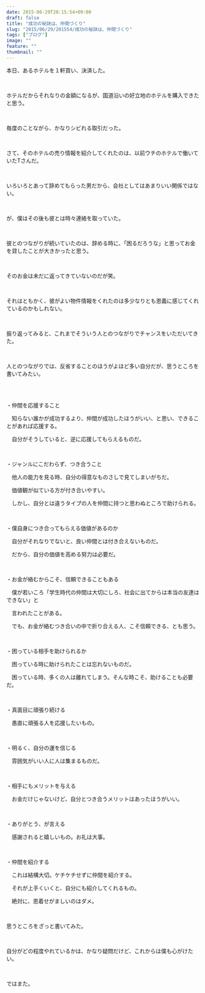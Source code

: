 ```yaml
---
date: 2015-06-29T20:15:54+09:00
draft: false
title: "成功の秘訣は、仲間づくり"
slug: "2015/06/29/201554/成功の秘訣は、仲間づくり"
tags: ["ブログ"]
image: ""
feature: ""
thumbnail: ""
---
```

<p>本日、あるホテルを１軒買い、決済した。</p><br/><p>ホテルだからそれなりの金額になるが、国道沿いの好立地のホテルを購入できたと思う。</p><br/><p>毎度のことながら、かなりシビれる取引だった。</p><br/><p>さて、そのホテルの売り情報を紹介してくれたのは、以前ウチのホテルで働いていたTさんだ。</p><br/><p>いろいろとあって辞めてもらった男だから、会社としてはあまりいい関係ではない。</p><br/><p>が、僕はその後も彼とは時々連絡を取っていた。</p><br/><p>彼とのつながりが続いていたのは、辞める時に、「困るだろうな」と思ってお金を貸したことが大きかったと思う。</p><br/><p>そのお金は未だに返ってきていないのだが笑。</p><br/><p>それはともかく、彼がよい物件情報をくれたのは多少なりとも恩義に感じてくれているのかもしれない。</p><br/><p>振り返ってみると、これまでそういう人とのつながりでチャンスをいただいてきた。</p><br/><p>人とのつながりでは、反省することのほうがよほど多い自分だが、思うところを書いてみたい。</p><br/><br/><p>・仲間を応援すること</p><p>　知らない誰かが成功するより、仲間が成功したほうがいい、と思い、できることがあれば応援する。</p><p>　自分がそうしていると、逆に応援してもらえるものだ。</p><br/><p>・ジャンルにこだわらず、つき合うこと</p><p>　他人の能力を見る時、自分の得意なものさしで見てしまいがちだ。</p><p>　価値観が似ている方が付き合いやすい。</p><p>　しかし、自分とは違うタイプの人を仲間に持つと思わぬところで助けられる。</p><br/><p>・僕自身につき合ってもらえる価値があるのか</p><p>　自分がそれなりでないと、良い仲間とは付き合えないものだ。</p><p>　だから、自分の価値を高める努力は必要だ。</p><br/><p>・お金が絡むからこそ、信頼できることもある</p><p>　僕が若いころ「学生時代の仲間は大切にしろ、社会に出てからは本当の友達はできない」と</p><p>　言われたことがある。</p><p>　でも、お金が絡むつき合いの中で折り合える人、こそ信頼できる、とも思う。</p><br/><p>・困っている相手を助けられるか</p><p>　困っている時に助けられたことは忘れないものだ。</p><p>　困っている時、多くの人は離れてしまう。そんな時こそ、助けることも必要だ。</p><br/><p>・真面目に頑張り続ける</p><p>　愚直に頑張る人を応援したいもの。</p><br/><p>・明るく、自分の運を信じる</p><p>　雰囲気がいい人に人は集まるものだ。</p><br/><p>・相手にもメリットを与える</p><p>　お金だけじゃないけど、自分とつき合うメリットはあったほうがいい。</p><br/><p>・ありがとう、が言える</p><p>　感謝されると嬉しいもの。お礼は大事。</p><br/><p>・仲間を紹介する</p><p>　これは結構大切。ケチケチせずに仲間を紹介する。</p><p>　それが上手くいくと、自分にも紹介してくれるもの。</p><p>　絶対に、恩着せがましいのはダメ。</p><br/><p>思うところをざっと書いてみた。</p><br/><p>自分がどの程度やれているかは、かなり疑問だけど、これからは僕も心がけたい。</p><br/><p>ではまた。</p><br/><br/><br/><br/><br/><br/><br/>

